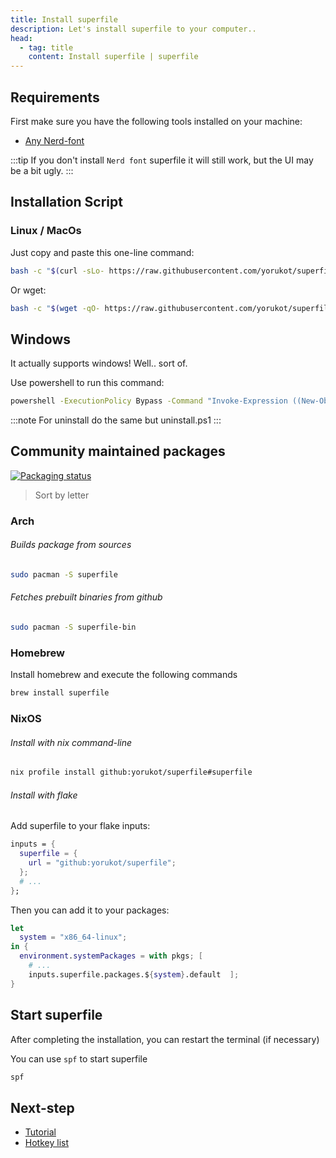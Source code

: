 ```yaml
---
title: Install superfile
description: Let's install superfile to your computer..
head:
  - tag: title
    content: Install superfile | superfile
---
```


## Requirements

First make sure you have the following tools installed on your machine:

- [Any Nerd-font ](https://www.nerdfonts.com/font-downloads)

:::tip
If you don't install `Nerd font` superfile it will still work, but the UI may be a bit ugly.
:::

## Installation Script

### Linux / MacOs
Just copy and paste this one-line command:

```bash
bash -c "$(curl -sLo- https://raw.githubusercontent.com/yorukot/superfile/main/install.sh)"
```
Or wget:
```bash
bash -c "$(wget -qO- https://raw.githubusercontent.com/yorukot/superfile/main/install.sh)"
```

## Windows

It actually supports windows! Well.. sort of.

Use powershell to run this command:

```bash
powershell -ExecutionPolicy Bypass -Command "Invoke-Expression ((New-Object System.Net.WebClient).DownloadString('https://raw.githubusercontent.com/yorukot/superfile/main/install.ps1'))"
```
:::note
For uninstall do the same but uninstall.ps1
:::


## Community maintained packages

[![Packaging status](https://repology.org/badge/vertical-allrepos/superfile.svg)](https://repology.org/project/superfile/versions)

> Sort by letter

### Arch

###### Builds package from sources

```bash
sudo pacman -S superfile
```

###### Fetches prebuilt binaries from github

```bash
sudo pacman -S superfile-bin
```

### Homebrew

Install homebrew and execute the following commands

```bash
brew install superfile
```

### NixOS

###### Install with nix command-line

```bash
nix profile install github:yorukot/superfile#superfile
```

###### Install with flake

Add superfile to your flake inputs:

```nix
inputs = {
  superfile = {
    url = "github:yorukot/superfile";
  };
  # ...
};
```

Then you can add it to your packages:

```nix
let
  system = "x86_64-linux";
in {
  environment.systemPackages = with pkgs; [
    # ...
    inputs.superfile.packages.${system}.default  ];
}
```

## Start superfile

After completing the installation, you can restart the terminal (if necessary)

You can use `spf` to start superfile

```bash
spf
```

## Next-step

- [Tutorial](/getting-started/tutorial)
- [Hotkey list](/list/hotkey-list)
